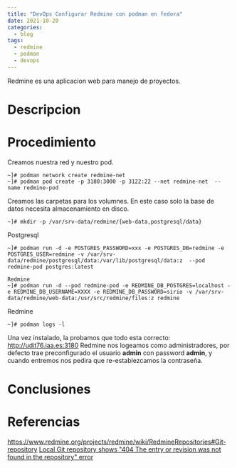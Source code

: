 ```yaml
---
title: "DevOps Configurar Redmine con podman en fedora"
date: 2021-10-20
categories:
  - blog
tags:
  - redmine
  - podman
  - devops
---
```


Redmine es una aplicacion web para manejo de proyectos.

# Descripcion


# Procedimiento

Creamos nuestra red y nuestro pod.
```shell
~]# podman network create redmine-net
~]# podman pod create -p 3180:3000 -p 3122:22 --net redmine-net  --name redmine-pod
```

Creamos las carpetas para los volumnes. En este caso solo la base de datos necesita almacenamiento en disco.
```shell
~]# mkdir -p /var/srv-data/redmine/{web-data,postgresql/data}
```

Postgresql
```shell
~]# podman run -d -e POSTGRES_PASSWORD=xxx -e POSTGRES_DB=redmine -e POSTGRES_USER=redmine -v /var/srv-data/redmine/postgresql/data:/var/lib/postgresql/data:z  --pod redmine-pod postgres:latest

Redmine
~]# podman run -d --pod redmine-pod -e REDMINE_DB_POSTGRES=localhost -e REDMINE_DB_USERNAME=XXXX -e REDMINE_DB_PASSWORD=sirio -v /var/srv-data/redmine/web-data:/usr/src/redmine/files:z redmine
```

Redmine
```shell
~]# podman logs -l
```

Una vez instalado, la probamos que todo esta correcto:
http://udit76.iaa.es:3180
Redmine nos logeamos como administradores, por defecto trae preconfigurado el usuario __admin__ con password __admin__, y cuando entremos nos pedira que re-establezcamos la contraseña.


# Conclusiones

# Referencias
https://www.redmine.org/projects/redmine/wiki/RedmineRepositories#Git-repository
[Local Git repository shows "404 The entry or revision was not found in the repository" error](https://github.com/sameersbn/docker-redmine/issues/453)